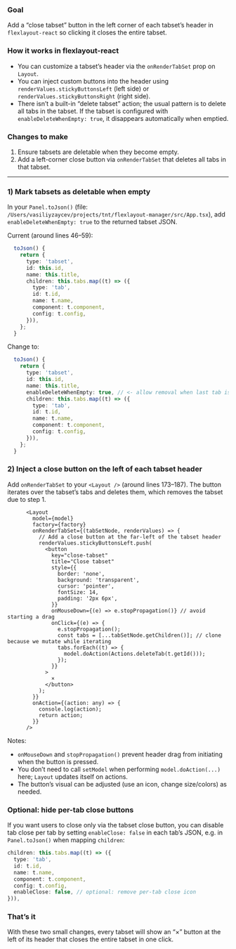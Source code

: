 ### Goal
Add a “close tabset” button in the left corner of each tabset’s header in `flexlayout-react` so clicking it closes the entire tabset.

### How it works in flexlayout-react
- You can customize a tabset’s header via the `onRenderTabSet` prop on `Layout`.
- You can inject custom buttons into the header using `renderValues.stickyButtonsLeft` (left side) or `renderValues.stickyButtonsRight` (right side).
- There isn’t a built-in “delete tabset” action; the usual pattern is to delete all tabs in the tabset. If the tabset is configured with `enableDeleteWhenEmpty: true`, it disappears automatically when emptied.

### Changes to make
1) Ensure tabsets are deletable when they become empty.
2) Add a left-corner close button via `onRenderTabSet` that deletes all tabs in that tabset.

---

### 1) Mark tabsets as deletable when empty
In your `Panel.toJson()` (file: `/Users/vasiliyzaycev/projects/tnt/flexlayout-manager/src/App.tsx`), add `enableDeleteWhenEmpty: true` to the returned tabset JSON.

Current (around lines 46–59):
```ts
  toJson() {
    return {
      type: 'tabset',
      id: this.id,
      name: this.title,
      children: this.tabs.map((t) => ({
        type: 'tab',
        id: t.id,
        name: t.name,
        component: t.component,
        config: t.config,
      })),
    };
  }
```

Change to:
```ts
  toJson() {
    return {
      type: 'tabset',
      id: this.id,
      name: this.title,
      enableDeleteWhenEmpty: true, // <- allow removal when last tab is deleted
      children: this.tabs.map((t) => ({
        type: 'tab',
        id: t.id,
        name: t.name,
        component: t.component,
        config: t.config,
      })),
    };
  }
```

### 2) Inject a close button on the left of each tabset header
Add `onRenderTabSet` to your `<Layout />` (around lines 173–187). The button iterates over the tabset’s tabs and deletes them, which removes the tabset due to step 1.

```tsx
      <Layout
        model={model}
        factory={factory}
        onRenderTabSet={(tabSetNode, renderValues) => {
          // Add a close button at the far-left of the tabset header
          renderValues.stickyButtonsLeft.push(
            <button
              key="close-tabset"
              title="Close tabset"
              style={{
                border: 'none',
                background: 'transparent',
                cursor: 'pointer',
                fontSize: 14,
                padding: '2px 6px',
              }}
              onMouseDown={(e) => e.stopPropagation()} // avoid starting a drag
              onClick={(e) => {
                e.stopPropagation();
                const tabs = [...tabSetNode.getChildren()]; // clone because we mutate while iterating
                tabs.forEach((t) => {
                  model.doAction(Actions.deleteTab(t.getId()));
                });
              }}
            >
              ×
            </button>
          );
        }}
        onAction={(action: any) => {
          console.log(action);
          return action;
        }}
      />
```

Notes:
- `onMouseDown` and `stopPropagation()` prevent header drag from initiating when the button is pressed.
- You don’t need to call `setModel` when performing `model.doAction(...)` here; `Layout` updates itself on actions.
- The button’s visual can be adjusted (use an icon, change size/colors) as needed.

### Optional: hide per-tab close buttons
If you want users to close only via the tabset close button, you can disable tab close per tab by setting `enableClose: false` in each tab’s JSON, e.g. in `Panel.toJson()` when mapping `children`:

```ts
children: this.tabs.map((t) => ({
  type: 'tab',
  id: t.id,
  name: t.name,
  component: t.component,
  config: t.config,
  enableClose: false, // optional: remove per-tab close icon
})),
```

### That’s it
With these two small changes, every tabset will show an “×” button at the left of its header that closes the entire tabset in one click.